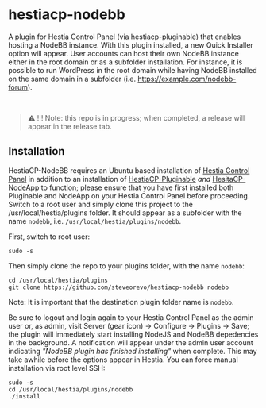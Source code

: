 # hestiacp-nodebb
A plugin for Hestia Control Panel (via hestiacp-pluginable) that enables hosting a NodeBB instance.
With this plugin installed, a new Quick Installer option will appear. User accounts can host their own NodeBB instance either in the root domain or as a subfolder installation. For instance, it is possible to run WordPress in the root domain while having NodeBB installed on the same domain in a subfolder (i.e. https://example.com/nodebb-forum).

&nbsp;
> :warning: !!! Note: this repo is in progress; when completed, a release will appear in the release tab.

## Installation
HestiaCP-NodeBB requires an Ubuntu based installation of [Hestia Control Panel](https://hestiacp.com) in addition to an installation of [HestiaCP-Pluginable](https://github.com/steveorevo/hestiacp-pluginable) *and* [HesitaCP-NodeApp](https://github.com/steveorevo/hestiacp-nodeapp) to function; please ensure that you have first installed both Pluginable and NodeApp on your Hestia Control Panel before proceeding. Switch to a root user and simply clone this project to the /usr/local/hestia/plugins folder. It should appear as a subfolder with the name `nodebb`, i.e. `/usr/local/hestia/plugins/nodebb`.

First, switch to root user:
```
sudo -s
```

Then simply clone the repo to your plugins folder, with the name `nodebb`:

```
cd /usr/local/hestia/plugins
git clone https://github.com/steveorevo/hestiacp-nodebb nodebb
```

Note: It is important that the destination plugin folder name is `nodebb`.

Be sure to logout and login again to your Hestia Control Panel as the admin user or, as admin, visit Server (gear icon) -> Configure -> Plugins -> Save; the plugin will immediately start installing NodeJS and NodeBB depedencies in the background. A notification will appear under the admin user account indicating *"NodeBB plugin has finished installing"* when complete. This may take awhile before the options appear in Hestia. You can force manual installation via root level SSH:

```
sudo -s
cd /usr/local/hestia/plugins/nodebb
./install
```
